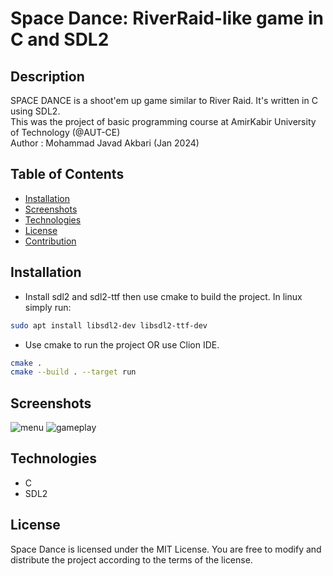 # Space Dance: RiverRaid-like game in C and SDL2

## Description

SPACE DANCE is a shoot'em up game similar to River Raid. It's written in C using SDL2.
<br/>This was the project of basic programming course at AmirKabir University of Technology (@AUT-CE)
<br/> Author : Mohammad Javad Akbari (Jan 2024)

## Table of Contents

- [Installation](#installation)
- [Screenshots](#screenshots)
- [Technologies](#technologies)
- [License](#license)
- [Contribution](#contribution)

## Installation

- Install sdl2 and sdl2-ttf then use cmake to build the project.
In linux simply run:

```bash
sudo apt install libsdl2-dev libsdl2-ttf-dev
```

- Use cmake to run the project OR use Clion IDE.
```bash
cmake .
cmake --build . --target run
```

## Screenshots

![menu](https://github.com/Javad-Ak/Space-Dance/blob/main/document/screenshots/home.png "menu")
![gameplay](https://github.com/Javad-Ak/Space-Dance/blob/main/document/screenshots/home.png "gameplay")


## Technologies

- C
- SDL2

## License

Space Dance is licensed under the MIT License. You are free to modify and distribute the project according to the terms
of the license.
